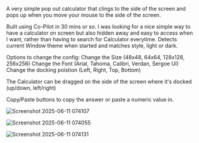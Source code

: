 A very simple pop out calculator that clings to the side of the screen and pops up when you move your mouse to the side of the screen.

Built using Co-Pilot in 30 mins or so. I was looking for a nice simple way to have a calculator on screen but also hidden away and easy to access when I want, rather than having to search for Calculator everytime. Detects current Window theme when started and matches style, light or dark.

Options to change the config:
Change the Size (48x48, 64x64, 128x128, 256x256)
Change the Font (Arial, Tahoma, Calibri, Verdan, Sergoe UI)
Change the docking poistion (Left, Right, Top, Bottom)

The Calculator can be dragged on the side of the screen where it's docked (up/down, left/right) 

Copy/Paste buttons to copy the answer or paste a numeric value in.

![Screenshot 2025-06-11 074107](https://github.com/user-attachments/assets/4d0eac55-6099-4bb6-a6f1-fec11e966a01)

![Screenshot 2025-06-11 074055](https://github.com/user-attachments/assets/cd6ba608-589b-4d33-8877-ee62fcd671a7)

![Screenshot 2025-06-11 074131](https://github.com/user-attachments/assets/d7325371-e633-409f-9fe1-2d546a1bf872)

